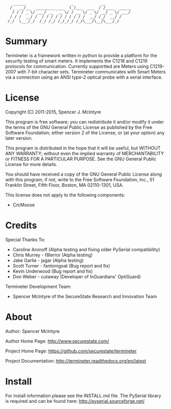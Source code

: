 ```
   ______                    _            __
  /_  __/__  _________ ___  (_)___  ___  / /____  _____
   / / / _ \/ ___/ __ `__ \/ / __ \/ _ \/ __/ _ \/ ___/
  / / /  __/ /  / / / / / / / / / /  __/ /_/  __/ /
 /_/  \___/_/  /_/ /_/ /_/_/_/ /_/\___/\__/\___/_/

```

# Summary
Termineter is a framework written in python to provide a platform for
the security testing of smart meters.  It implements the C1218 and C1219
protocols for communication.  Currently supportted are Meters using
C1219-2007 with 7-bit character sets.  Termineter communicates with
Smart Meters via a connection using an ANSI type-2 optical probe with a
serial interface.

# License
Copyright (C) 2011-2015, Spencer J. McIntyre

This program is free software; you can redistribute it and/or modify
it under the terms of the GNU General Public License as published by
the Free Software Foundation; either version 2 of the License, or
(at your option) any later version.

This program is distributed in the hope that it will be useful,
but WITHOUT ANY WARRANTY; without even the implied warranty of
MERCHANTABILITY or FITNESS FOR A PARTICULAR PURPOSE.  See the
GNU General Public License for more details.

You should have received a copy of the GNU General Public License
along with this program; if not, write to the Free Software
Foundation, Inc., 51 Franklin Street, Fifth Floor, Boston,
MA 02110-1301, USA.

This license does not apply to the following components:
 * CrcMoose

# Credits
Special Thanks To:
 * Caroline Aronoff (Alpha testing and fixing older PySerial compatibility)
 * Chris Murrey - f8lerror (Alpha testing)
 * Jake Garlie - jagar (Alpha testing)
 * Scott Turner - fantomgoat (Bug report and fix)
 * Kevin Underwood (Bug report and fix)
 * Don Weber - cutaway (Developer of InGuardians' OptiGuard)

Termineter Development Team:
 * Spencer McIntyre of the SecureState Research and Innovation Team

# About
Author: Spencer McIntyre

Author Home Page: http://www.securestate.com/

Project Home Page: https://github.com/securestate/termineter

Project Documentation: http://termineter.readthedocs.org/en/latest

# Install
For install information please see the INSTALL.md file.
The PySerial library is required and can be found here:
http://pyserial.sourceforge.net/
